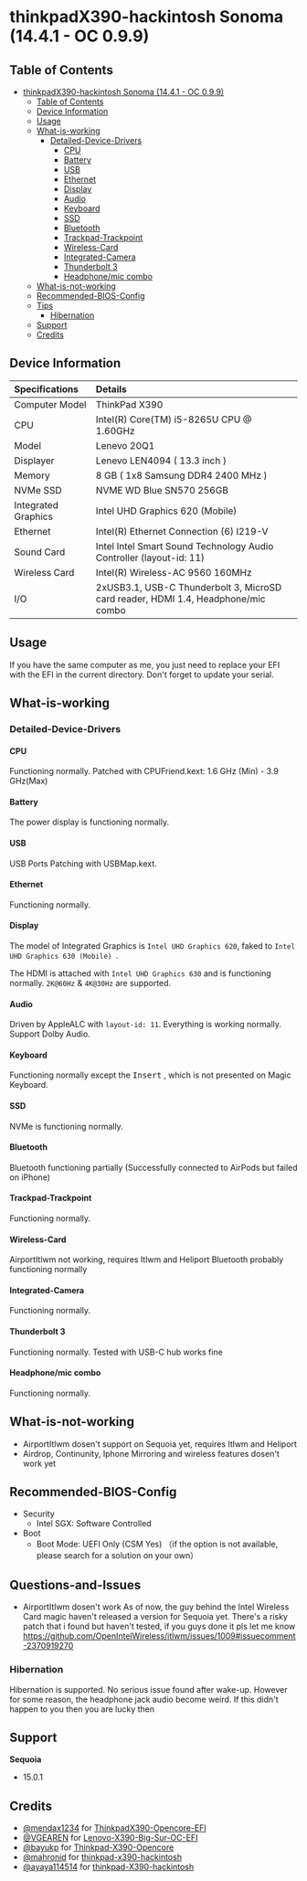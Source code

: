 # thinkpadX390-hackintosh Sonoma (14.4.1 - OC 0.9.9)

## Table of Contents

- [thinkpadX390-hackintosh Sonoma (14.4.1 - OC 0.9.9)](#thinkpadX390-hackintosh-Sonoma (14.4.1 - OC 0.9.9))
  - [Table of Contents](#table-of-contents)
  - [Device Information](#device-information)
  - [Usage](#usage)
  - [What-is-working](#what-is-working)
    - [Detailed-Device-Drivers](#detailed-device-drivers)
      - [CPU](#cpu)
      - [Battery](#battery)
      - [USB](#usb)
      - [Ethernet](#ethernet)
      - [Display](#display)
      - [Audio](#audio)
      - [Keyboard](#keyboard)
      - [SSD](#ssd)
      - [Bluetooth](#bluetooth)
      - [Trackpad-Trackpoint](#trackpad-trackpoint)
      - [Wireless-Card](#wireless-card)
      - [Integrated-Camera](#integrated-camera)
      - [Thunderbolt 3](#thunderbolt-3)
      - [Headphone/mic combo](#headphonemic-combo)
  - [What-is-not-working](#what-is-not-working)
  - [Recommended-BIOS-Config](#recommended-bios-config)
  - [Tips](#tips)
    - [Hibernation](#hibernation)
  - [Support](#support)
  - [Credits](#credits)

## Device Information
| Specifications | Details |
|:---|:---|
| Computer Model | ThinkPad X390 |
| CPU | Intel(R) Core(TM) i5-8265U CPU @ 1.60GHz |
| Model |  Lenevo 20Q1|
| Displayer | Lenevo LEN4094 ( 13.3 inch  ) |
| Memory | 8 GB ( 1x8 Samsung DDR4 2400 MHz ) |
| NVMe SSD | NVME WD Blue SN570 256GB |
| Integrated Graphics | Intel UHD Graphics 620 (Mobile) |
| Ethernet |  Intel(R) Ethernet Connection (6) I219-V |
| Sound Card | Intel Intel Smart Sound Technology Audio Controller (layout-id: 11) |
| Wireless Card |  Intel(R) Wireless-AC 9560 160MHz |
| I/O |  2xUSB3.1, USB-C Thunderbolt 3, MicroSD card reader, HDMI 1.4, Headphone/mic combo |


## Usage

If you have the same computer as me, you just need to replace your EFI with the EFI in the current directory. Don't forget to update your serial.

## What-is-working

### Detailed-Device-Drivers

#### CPU

Functioning normally. Patched with CPUFriend.kext: 1.6 GHz (Min) - 3.9 GHz(Max)

#### Battery

The power display is functioning normally.

#### USB

USB Ports Patching with USBMap.kext.

#### Ethernet

Functioning normally.

#### Display

The model of Integrated Graphics is `Intel UHD Graphics 620`, faked to `Intel UHD Graphics 630 (Mobile) `.

The HDMI is attached with `Intel UHD Graphics 630` and is functioning normally. `2K@60Hz` & `4K@30Hz` are supported.

#### Audio

Driven by AppleALC with `layout-id: 11`. Everything is working normally. Support Dolby Audio.

#### Keyboard

Functioning normally except the <kbd>Insert</kbd> , which is not presented on Magic Keyboard.

#### SSD

NVMe is functioning normally.

#### Bluetooth

Bluetooth functioning partially (Successfully connected to AirPods but failed on iPhone)

#### Trackpad-Trackpoint

Functioning normally.

#### Wireless-Card

AirportItlwm not working, requires Itlwm and Heliport
Bluetooth probably functioning normally

#### Integrated-Camera

Functioning normally.

#### Thunderbolt 3

Functioning normally.
Tested with USB-C hub works fine

#### Headphone/mic combo

Functioning normally.


## What-is-not-working

- AirportItlwm dosen't support on Sequoia yet, requires Itlwm and Heliport
- Airdrop, Continunity, Iphone Mirroring and wireless features dosen't work yet 

## Recommended-BIOS-Config

- Security
  - Intel SGX: Software Controlled
- Boot
  - Boot Mode: UEFI Only (CSM Yes) （if the option is not available, please search for a solution on your own）

## Questions-and-Issues
- AirportItlwm dosen't work
    As of now, the guy behind the Intel Wireless Card magic haven't released a version for Sequoia yet. There's a risky patch that i found but haven't tested, if you guys done it pls let me know 
    https://github.com/OpenIntelWireless/itlwm/issues/1009#issuecomment-2370919270
### Hibernation

Hibernation is supported. No serious issue found after wake-up. However for some reason, the headphone jack audio become weird. If this didn't happen to you then you are lucky then

## Support

**Sequoia**
- 15.0.1

## Credits
- [@mendax1234](https://github.com/mendax1234) for [ThinkpadX390-Opencore-EFI](https://github.com/mendax1234/ThinkpadX390-Opencore-EFI)
- [@VGEAREN](https://github.com/VGEAREN) for [Lenovo-X390-Big-Sur-OC-EFI](https://github.com/VGEAREN/Lenovo-X390-Big-Sur-OC-EFI)
- [@bayukp](https://github.com/bayukp) for [Thinkpad-X390-Opencore](https://github.com/bayukp/Thinkpad-X390-Opencore)
- [@mahronid](https://github.com/mahronid) for [thinkpad-x390-hackintosh](https://github.com/mahronid/thinkpad-x390-hackintosh)
- [@ayaya114514](https://github.com/ayaya114514) for [thinkpad-X390-hackintosh](https://github.com/ayaya114514/thinkpad-X390-hackintosh)
